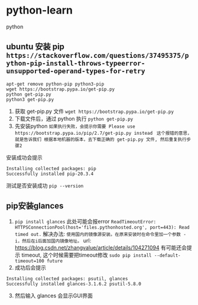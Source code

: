 # python-learn
python


## ubuntu 安装 pip `https://stackoverflow.com/questions/37495375/python-pip-install-throws-typeerror-unsupported-operand-types-for-retry`


```
apt-get remove python-pip python3-pip
wget https://bootstrap.pypa.io/get-pip.py
python get-pip.py
python3 get-pip.py

```
1. 获取 get-pip.py 文件 `wget https://bootstrap.pypa.io/get-pip.py`
2. 下载文件后，通过 python 执行 `python get-pip.py`
3. 先安装python
     `如果执行失败，会提示你需要 Please use https://bootstrap.pypa.io/pip/2.7/get-pip.py instead `
     `这个报错的意思，就是告诉我们 根据本地机器的版本，去下载正确的 get-pip.py 文件, 然后重复执行步骤2 `

安装成功会提示 

```
Installing collected packages: pip
Successfully installed pip-20.3.4

```
测试是否安装成功 `pip --version`

## pip安装glances

1. `pip install glances` 
   此处可能会报error `ReadTimeoutError: HTTPSConnectionPool(host='files.pythonhosted.org', port=443): Read timed out.`
   解决办法: `使用国内的镜像源安装。在原来安装时在命令里加一个参数 -i，然后在i后面加国内镜像地址。` url: https://blog.csdn.net/zhangvalue/article/details/104271094
   有可能还会提示 timeout, 这个时候需要把timeout修改 `sudo pip install --default-timeout=100 future`
2. 成功后会提示 

  ```
  Installing collected packages: psutil, glances
  Successfully installed glances-3.1.6.2 psutil-5.8.0
  ```
3. 然后输入 glances 会显示GUI界面